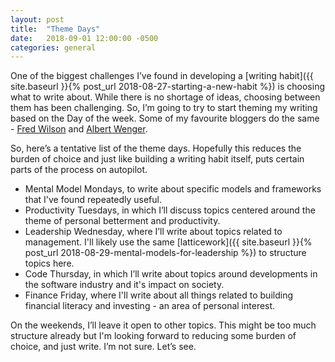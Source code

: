 ```yaml
---
layout: post
title:  "Theme Days"
date:   2018-09-01 12:00:00 -0500
categories: general
---
```


One of the biggest challenges I’ve found in developing a [writing habit]({{ site.baseurl }}{% post_url 2018-08-27-starting-a-new-habit %}) is choosing what to write about. While there is no shortage of ideas, choosing between them has been challenging. So, I’m going to try to start theming my writing based on the Day of the week. Some of my favourite bloggers do the same - [Fred Wilson](http://www.avc.com) and [Albert Wenger](http://www.continuations.com). 

So, here’s a tentative list of the theme days. Hopefully this reduces the burden of choice and just like building a writing habit itself, puts certain parts of the process on autopilot. 

* Mental Model Mondays, to write about specific models and frameworks that I've found repeatedly useful. 
* Productivity Tuesdays, in which I’ll discuss topics centered around the theme of personal betterment and productivity.
* Leadership Wednesday, where I’ll write about topics related to management. I'll likely use the same [latticework]({{ site.baseurl }}{% post_url 2018-08-29-mental-models-for-leadership %}) to structure topics here. 
* Code Thursday, in which I’ll write about topics around developments in the software industry and it's impact on society.
* Finance Friday, where I'll write about all things related to building financial literacy and investing - an area of personal interest.

On the weekends, I’ll leave it open to other topics. This might be too much structure already but I'm looking forward to reducing some burden of choice, and just write. I’m not sure. Let’s see.